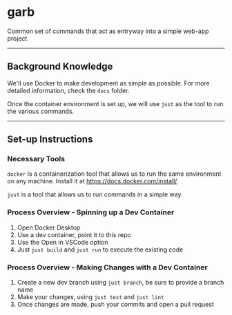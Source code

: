 # garb

Common set of commands that act as entryway into a simple web-app project


--------------------
Background Knowledge
--------------------
We'll use Docker to make development as simple as possible.
For more detailed information, check the `docs` folder.

Once the container environment is set up, we will use `just` as the tool to run the various commands.

--------------------
Set-up Instructions
--------------------
### Necessary Tools
`docker` is a containerization tool that allows us to run the same environment on any machine. Install it at https://docs.docker.com/install/.

`just` is a tool that allows us to run commands in a simple way.

### Process Overview - Spinning up a Dev Container
1. Open Docker Desktop
2. Use a dev container, point it to this repo
3. Use the Open in VSCode option
4. Just `just build` and `just run` to execute the existing code

### Process Overview - Making Changes with a Dev Container
1. Create a new dev branch using `just branch`, be sure to provide a branch name
2. Make your changes, using `just test` and `just lint`
3. Once changes are made, push your commits and open a pull request

[//]: # (3. Run `just demo` to do a couple of things!)

[//]: # (### Set-up Instructions - Development)

[//]: # ()
[//]: # (--------------------)

[//]: # (Usage)

[//]: # (--------------------)

[//]: # (#### Running a Development Environment)

[//]: # (1. Run `just dev` to run the tests)

[//]: # (#### Testing, Linting, Formatting)

[//]: # (1. Run `just test` to run the tests)

[//]: # (2. Run `just lint` to run the linter)

[//]: # (3. Run `just format` to run the formatter)

[//]: # (4. Run `just e2e` to run the integrations tests)